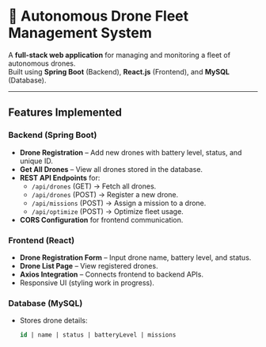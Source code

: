 # 🚁 Autonomous Drone Fleet Management System

A **full-stack web application** for managing and monitoring a fleet of autonomous drones.  
Built using **Spring Boot** (Backend), **React.js** (Frontend), and **MySQL** (Database).

---

##  Features Implemented

### Backend (Spring Boot)
- **Drone Registration** – Add new drones with battery level, status, and unique ID.
- **Get All Drones** – View all drones stored in the database.
- **REST API Endpoints** for:
  - `/api/drones` (GET) → Fetch all drones.
  - `/api/drones` (POST) → Register a new drone.
  - `/api/missions` (POST) → Assign a mission to a drone.
  - `/api/optimize` (POST) → Optimize fleet usage.
- **CORS Configuration** for frontend communication.

###  Frontend (React)
- **Drone Registration Form** – Input drone name, battery level, and status.
- **Drone List Page** – View registered drones.
- **Axios Integration** – Connects frontend to backend APIs.
- Responsive UI (styling work in progress).

###  Database (MySQL)
- Stores drone details:  
  ```sql
  id | name | status | batteryLevel | missions
